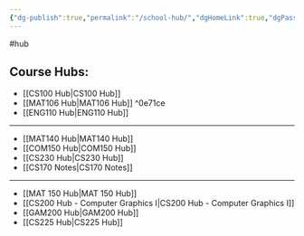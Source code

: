 ```yaml
---
{"dg-publish":true,"permalink":"/school-hub/","dgHomeLink":true,"dgPassFrontmatter":false}
---
```


#hub
## Course Hubs:
- [[CS100 Hub|CS100 Hub]]
- [[MAT106 Hub|MAT106 Hub]] ^0e71ce
- [[ENG110 Hub|ENG110 Hub]]

___
- [[MAT140 Hub|MAT140 Hub]]
- [[COM150 Hub|COM150 Hub]]
- [[CS230 Hub|CS230 Hub]]
- [[CS170 Notes|CS170 Notes]]

___
* [[MAT 150 Hub|MAT 150 Hub]]
* [[CS200 Hub - Computer Graphics I|CS200 Hub - Computer Graphics I]]
* [[GAM200 Hub|GAM200 Hub]]
* [[CS225 Hub|CS225 Hub]]
